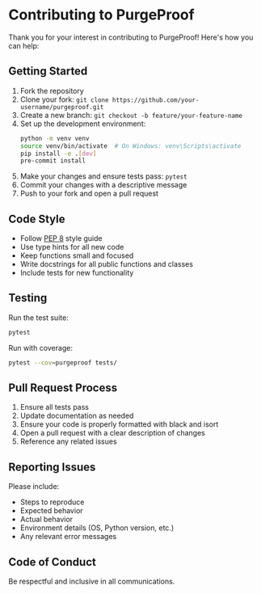 # Contributing to PurgeProof

Thank you for your interest in contributing to PurgeProof! Here's how you can help:

## Getting Started

1. Fork the repository
2. Clone your fork: `git clone https://github.com/your-username/purgeproof.git`
3. Create a new branch: `git checkout -b feature/your-feature-name`
4. Set up the development environment:
   ```bash
   python -m venv venv
   source venv/bin/activate  # On Windows: venv\Scripts\activate
   pip install -e .[dev]
   pre-commit install
   ```
5. Make your changes and ensure tests pass: `pytest`
6. Commit your changes with a descriptive message
7. Push to your fork and open a pull request

## Code Style

- Follow [PEP 8](https://www.python.org/dev/peps/pep-0008/) style guide
- Use type hints for all new code
- Keep functions small and focused
- Write docstrings for all public functions and classes
- Include tests for new functionality

## Testing

Run the test suite:
```bash
pytest
```

Run with coverage:
```bash
pytest --cov=purgeproof tests/
```

## Pull Request Process

1. Ensure all tests pass
2. Update documentation as needed
3. Ensure your code is properly formatted with black and isort
4. Open a pull request with a clear description of changes
5. Reference any related issues

## Reporting Issues

Please include:
- Steps to reproduce
- Expected behavior
- Actual behavior
- Environment details (OS, Python version, etc.)
- Any relevant error messages

## Code of Conduct

Be respectful and inclusive in all communications.
